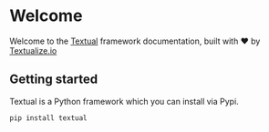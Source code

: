# Welcome

Welcome to the [Textual](https://github.com/Textualize/textual) framework documentation, built with ❤️ by [Textualize.io](https://www.textualize.io)

## Getting started

Textual is a Python framework which you can install via Pypi.

```bash
pip install textual
```

